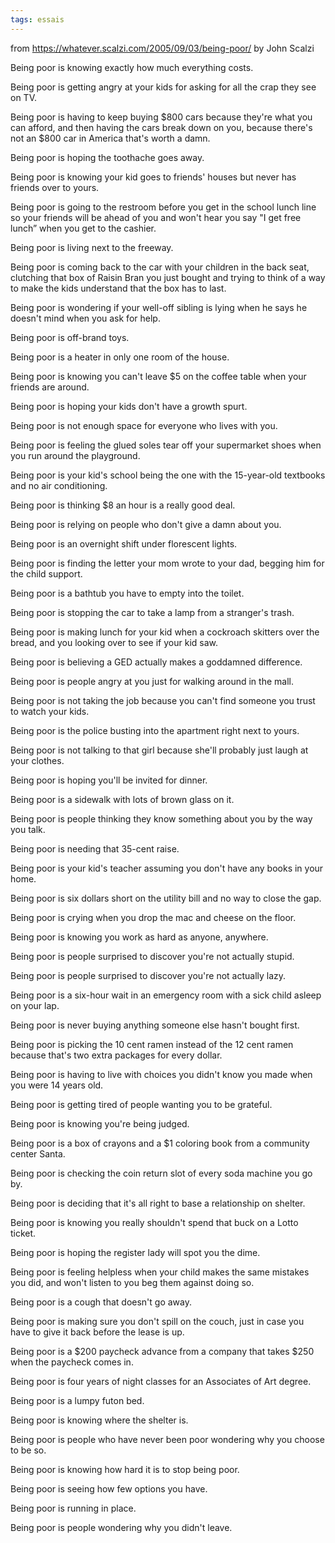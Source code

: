 ```yaml
---
tags: essais
---
```


from <https://whatever.scalzi.com/2005/09/03/being-poor/> by John Scalzi 

Being poor is knowing exactly how much everything costs.

Being poor is getting angry at your kids for asking for all the crap they see on TV.

Being poor is having to keep buying $800 cars because they're what you can afford, and then having the cars break down on you, because there's not an $800 car in America that's worth a damn.

Being poor is hoping the toothache goes away.

Being poor is knowing your kid goes to friends' houses but never has friends over to yours.

Being poor is going to the restroom before you get in the school lunch line so your friends will be ahead of you and won't hear you say "I get free lunch” when you get to the cashier.

Being poor is living next to the freeway.

Being poor is coming back to the car with your children in the back seat, clutching that box of Raisin Bran you just bought and trying to think of a way to make the kids understand that the box has to last.

Being poor is wondering if your well-off sibling is lying when he says he doesn't mind when you ask for help.

Being poor is off-brand toys.

Being poor is a heater in only one room of the house.

Being poor is knowing you can't leave $5 on the coffee table when your friends are around.

Being poor is hoping your kids don't have a growth spurt.

Being poor is not enough space for everyone who lives with you.

Being poor is feeling the glued soles tear off your supermarket shoes when you run around the playground.

Being poor is your kid's school being the one with the 15-year-old textbooks and no air conditioning.

Being poor is thinking $8 an hour is a really good deal.

Being poor is relying on people who don't give a damn about you.

Being poor is an overnight shift under florescent lights.

Being poor is finding the letter your mom wrote to your dad, begging him for the child support.

Being poor is a bathtub you have to empty into the toilet.

Being poor is stopping the car to take a lamp from a stranger's trash.

Being poor is making lunch for your kid when a cockroach skitters over the bread, and you looking over to see if your kid saw.

Being poor is believing a GED actually makes a goddamned difference.

Being poor is people angry at you just for walking around in the mall.

Being poor is not taking the job because you can't find someone you trust to watch your kids.

Being poor is the police busting into the apartment right next to yours.

Being poor is not talking to that girl because she'll probably just laugh at your clothes.

Being poor is hoping you'll be invited for dinner.

Being poor is a sidewalk with lots of brown glass on it.

Being poor is people thinking they know something about you by the way you talk.

Being poor is needing that 35-cent raise.

Being poor is your kid's teacher assuming you don't have any books in your home.

Being poor is six dollars short on the utility bill and no way to close the gap.

Being poor is crying when you drop the mac and cheese on the floor.

Being poor is knowing you work as hard as anyone, anywhere.

Being poor is people surprised to discover you're not actually stupid.

Being poor is people surprised to discover you're not actually lazy.

Being poor is a six-hour wait in an emergency room with a sick child asleep on your lap.

Being poor is never buying anything someone else hasn't bought first.

Being poor is picking the 10 cent ramen instead of the 12 cent ramen because that's two extra packages for every dollar.

Being poor is having to live with choices you didn't know you made when you were 14 years old.

Being poor is getting tired of people wanting you to be grateful.

Being poor is knowing you're being judged.

Being poor is a box of crayons and a $1 coloring book from a community center Santa.

Being poor is checking the coin return slot of every soda machine you go by.

Being poor is deciding that it's all right to base a relationship on shelter.

Being poor is knowing you really shouldn't spend that buck on a Lotto ticket.

Being poor is hoping the register lady will spot you the dime.

Being poor is feeling helpless when your child makes the same mistakes you did, and won't listen to you beg them against doing so.

Being poor is a cough that doesn't go away.

Being poor is making sure you don't spill on the couch, just in case you have to give it back before the lease is up.

Being poor is a $200 paycheck advance from a company that takes $250 when the paycheck comes in.

Being poor is four years of night classes for an Associates of Art degree.

Being poor is a lumpy futon bed.

Being poor is knowing where the shelter is.

Being poor is people who have never been poor wondering why you choose to be so.

Being poor is knowing how hard it is to stop being poor.

Being poor is seeing how few options you have.

Being poor is running in place.

Being poor is people wondering why you didn't leave.